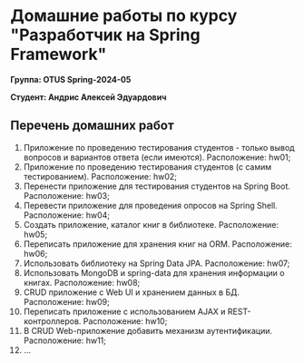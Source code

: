 # Домашние работы по курсу "Разработчик на Spring Framework"
**Группа: OTUS Spring-2024-05**

**Студент: Андрис Алексей Эдуардович**

## Перечень домашних работ
1. Приложение по проведению тестирования студентов - только вывод вопросов и вариантов ответа (если имеются). Расположение: hw01;
2. Приложение по проведению тестирования студентов (с самим тестированием). Расположение: hw02;
3. Перенести приложение для тестирования студентов на Spring Boot. Расположение: hw03;
4. Перевести приложение для проведения опросов на Spring Shell. Расположение: hw04;
5. Создать приложение, каталог книг в библиотеке. Расположение: hw05;
6. Переписать приложение для хранения книг на ORM. Расположение: hw06;
7. Использовать библиотеку на Spring Data JPA. Расположение: hw07;
8. Использовать MongoDB и spring-data для хранения информации о книгах. Расположение: hw08;
9. CRUD приложение с Web UI и хранением данных в БД. Расположение: hw09;
10. Переписать приложение с использованием AJAX и REST-контроллеров. Расположение: hw10;
11. В CRUD Web-приложение добавить механизм аутентификации. Расположение: hw11;
12. ...
